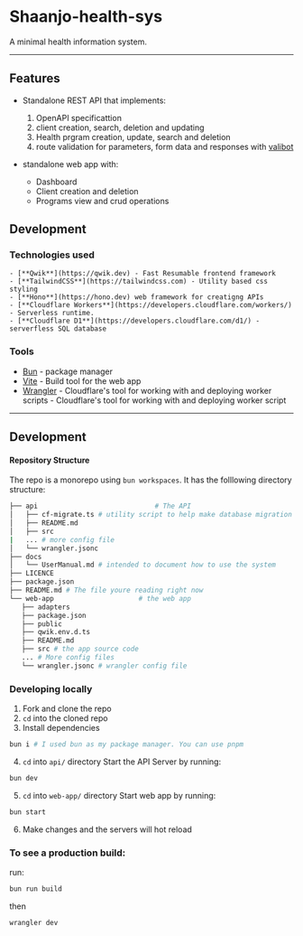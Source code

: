 # Shaanjo-health-sys

A minimal health information system.

---

<!-- TODO add features as soon as implemented -->
## Features
- Standalone  REST API that implements:
  1. OpenAPI specificattion
  2. client creation, search, deletion and updating
  3. Health prgram creation, update, search and deletion
  4. route validation for parameters, form data and responses with [valibot](https://valibot.dev/)

- standalone web app with:
  + Dashboard
  + Client creation and deletion
  + Programs view and crud operations

## Development
### Technologies used
    - [**Qwik**](https://qwik.dev) - Fast Resumable frontend framework
    - [**TailwindCSS**](https://tailwindcss.com) - Utility based css styling
    - [**Hono**](https://hono.dev) web framework for creatigng APIs
    - [**Cloudflare Workers**](https://developers.cloudflare.com/workers/) - Serverless runtime.
    - [**Cloudflare D1**](https://developers.cloudflare.com/d1/) - serverfless SQL database

### Tools
- [Bun](https://bun.sh) - package manager
- [Vite](https://vite.dev) - Build tool for the web app
- [Wrangler](https://developers.cloudflare.com/workers/wrangler) - Cloudflare's tool for working with and deploying worker scripts - Cloudflare's tool for working with and deploying worker script

---

## Development

#### Repository Structure

 The repo is a monorepo using `bun workspaces`.
 It has the folllowing directory structure:

 ```sh
├── api                             # The API
│   ├── cf-migrate.ts # utility script to help make database migration s easier
│   ├── README.md
│   ├── src
|   ... # more config file
│   └── wrangler.jsonc
├── docs
│   └── UserManual.md # intended to document how to use the system
├── LICENCE
├── package.json
├── README.md # The file youre reading right now
└── web-app                     # the web app
    ├── adapters
    ├── package.json
    ├── public
    ├── qwik.env.d.ts
    ├── README.md
    ├── src # the app source code
    ... # More config files
    └── wrangler.jsonc # wrangler config file
 ```


### Developing locally

1. Fork and clone the repo
2. `cd` into the cloned repo
3. Install dependencies
  ```sh
  bun i # I used bun as my package manager. You can use pnpm
  ```
4. `cd` into `api/` directory Start the API Server by running:
  ```sh
  bun dev
  ```
5. `cd` into `web-app/` directory Start web app by running:
  ```sh
  bun start
  ```
6. Make changes and the servers will hot reload

### To see a production build:
run:
```sh
bun run build
```
then
 ```sh
 wrangler dev
 ```

